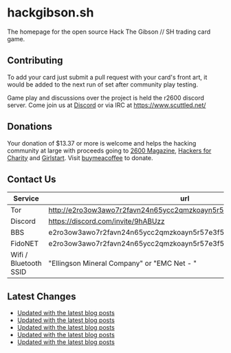 # hackgibson.sh
The homepage for the open source Hack The Gibson // SH trading card game.


## Contributing

To add your card just submit a pull request with your card's front art, it would be added to the next run of set after community play testing.

Game play and discussions over the project is held the r2600 discord server. Come join us at [Discord](https://discord.com/invite/9hABUzz) or via IRC at https://www.scuttled.net/


## Donations

Your donation of $13.37 or more is welcome and helps the hacking community at large with proceeds going to [2600 Magazine](https://2600.com/), [Hackers for Charity](https://hackersforcharity.org) and [Girlstart](https://girlstart.org).  Visit [buymeacoffee](https://www.buymeacoffee.com/hackgibson.sh) to donate.


## Contact Us

Service | url
-|-
Tor | http://e2ro3ow3awo7r2favn24n65ycc2qmzkoayn5r57e3f56nvjwdcgg32ad.onion
Discord | https://discord.com/invite/9hABUzz
BBS | e2ro3ow3awo7r2favn24n65ycc2qmzkoayn5r57e3f56nvjwdcgg32ad.onion:23
FidoNET | e2ro3ow3awo7r2favn24n65ycc2qmzkoayn5r57e3f56nvjwdcgg32ad.onion:24554
Wifi / Bluetooth SSID | "Ellingson Mineral Company" or "EMC Net - <fidonet address>"

## Latest Changes
<!-- BLOG-POST-LIST:START -->
- [Updated with the latest blog posts](https://github.com/DFW2600/hackgibson.sh/commit/79eae8c1050ee34976d7dd8bbebec9172df5e863)
- [Updated with the latest blog posts](https://github.com/DFW2600/hackgibson.sh/commit/73dd2484e0aab5a4d42385132fb3592bc9030c0c)
- [Updated with the latest blog posts](https://github.com/DFW2600/hackgibson.sh/commit/580369e51a8d02470076d7076774e4619083e01e)
- [Updated with the latest blog posts](https://github.com/DFW2600/hackgibson.sh/commit/f958c9728843939f43e1f98ec38da634701f9157)
- [Updated with the latest blog posts](https://github.com/DFW2600/hackgibson.sh/commit/2613ea6ef0a62b5b90ae66f6ac5122d1d718c52c)
<!-- BLOG-POST-LIST:END -->
